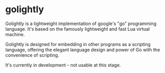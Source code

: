 golightly
=========

Golightly is a lightweight implementation of google's "go" programming language. It's
based on the famously lightweight and fast Lua virtual machine.

Golightly is designed for embedding in other programs as a scripting language, offering the
elegant language design and power of Go with the convenience of scripting.

It's currently in development - not usable at this stage.
